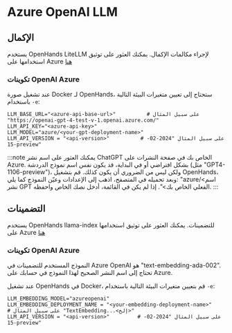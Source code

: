 

# Azure OpenAI LLM

## الإكمال

يستخدم OpenHands LiteLLM لإجراء مكالمات الإكمال. يمكنك العثور على توثيق استخدامها على Azure [هنا](https://docs.litellm.ai/docs/providers/azure)

### تكوينات OpenAI Azure

عند تشغيل صورة Docker لـ OpenHands، ستحتاج إلى تعيين متغيرات البيئة التالية باستخدام `-e`:

```
LLM_BASE_URL="<azure-api-base-url>"          # على سبيل المثال "https://openai-gpt-4-test-v-1.openai.azure.com/"
LLM_API_KEY="<azure-api-key>"
LLM_MODEL="azure/<your-gpt-deployment-name>"
LLM_API_VERSION = "<api-version>"          # على سبيل المثال "2024-02-15-preview"
```

:::note
يمكنك العثور على اسم نشر ChatGPT الخاص بك في صفحة النشرات على Azure. بشكل افتراضي أو في البداية، قد يكون نفس اسم نموذج الدردشة (مثل "GPT4-1106-preview")، ولكن ليس من الضروري أن يكون كذلك. قم بتشغيل OpenHands، وبعد تحميله في المتصفح، اذهب إلى الإعدادات وعيّن النموذج كما يلي: "azure/&lt;اسم نشر GPT الفعلي الخاص بك&gt;". إذا لم يكن في القائمة، أدخل نصك الخاص واحفظه.
:::

## التضمينات

يستخدم OpenHands llama-index للتضمينات. يمكنك العثور على توثيق استخدامها على Azure [هنا](https://docs.llamaindex.ai/en/stable/api_reference/embeddings/azure_openai/)

### تكوينات OpenAI Azure

النموذج المستخدم للتضمينات في Azure OpenAI هو "text-embedding-ada-002".
تحتاج إلى اسم النشر الصحيح لهذا النموذج في حسابك على Azure.

عند تشغيل OpenHands في Docker، قم بتعيين متغيرات البيئة التالية باستخدام `-e`:

```
LLM_EMBEDDING_MODEL="azureopenai"
LLM_EMBEDDING_DEPLOYMENT_NAME = "<your-embedding-deployment-name>"        # على سبيل المثال "TextEmbedding...<إلخ>"
LLM_API_VERSION = "<api-version>"         # على سبيل المثال "2024-02-15-preview"
```